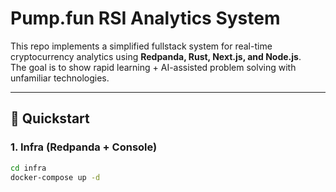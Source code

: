 # Pump.fun RSI Analytics System

This repo implements a simplified fullstack system for real-time cryptocurrency analytics using **Redpanda, Rust, Next.js, and Node.js**.  
The goal is to show rapid learning + AI-assisted problem solving with unfamiliar technologies.

---

## 🚀 Quickstart

### 1. Infra (Redpanda + Console)
```bash
cd infra
docker-compose up -d
